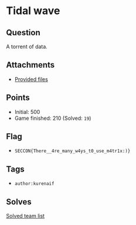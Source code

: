 # Tidal wave
## Question
A torrent of data.


## Attachments
- [Provided files](files/)

## Points
- Initial: 500
- Game finished: 210 (Solved: `19`)

## Flag
- `SECCON{There__4re_many_w4ys_t0_use_m4tr1x:)}`

## Tags
- `author:kurenaif`

## Solves
[Solved team list](./solves.md)